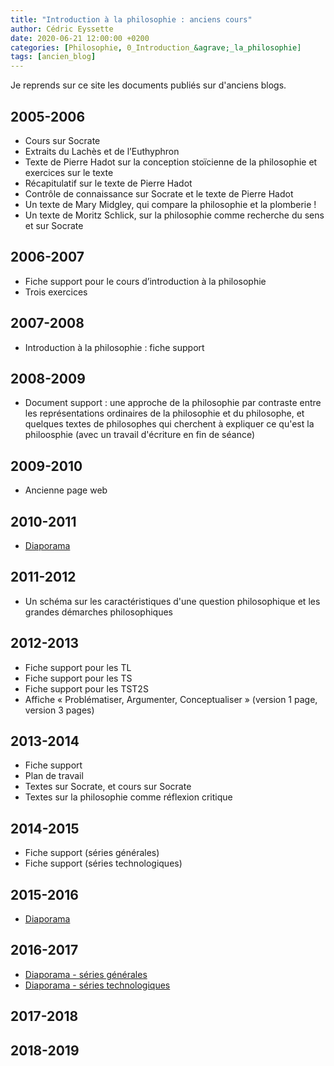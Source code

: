 ```yaml
---
title: "Introduction à la philosophie : anciens cours"
author: Cédric Eyssette
date: 2020-06-21 12:00:00 +0200
categories: [Philosophie, 0_Introduction_&agrave;_la_philosophie]
tags: [ancien_blog]
---
```


Je reprends sur ce site les documents publiés sur d'anciens blogs.

## 2005-2006

- Cours sur Socrate
- Extraits du Lachès et de l’Euthyphron
- Texte de Pierre Hadot sur la conception stoïcienne de la philosophie et exercices sur le texte
- Récapitulatif sur le texte de Pierre Hadot
- Contrôle de connaissance sur Socrate et le texte de Pierre Hadot
- Un texte de Mary Midgley, qui compare la philosophie et la plomberie !
- Un texte de Moritz Schlick, sur la philosophie comme recherche du sens et sur Socrate

## 2006-2007

- Fiche support pour le cours d’introduction à la philosophie
- Trois exercices

## 2007-2008

- Introduction à la philosophie : fiche support

## 2008-2009

- Document support : une approche de la philosophie par contraste entre les représentations ordinaires de la philosophie et du philosophe, et quelques textes de philosophes qui cherchent à expliquer ce qu'est la philoosphie (avec un travail d'écriture en fin de séance)

## 2009-2010

- Ancienne page web

## 2010-2011

- [Diaporama](https://docs.google.com/presentation/d/e/2PACX-1vTDCmkqk1ZaxBhapt1Sv66yYiSC7lRLwBA3tivyXu1wuM217yimWfa0P-o7KwSa-zTX7exRoxG2yKyL/pub?start=false&loop=false&delayms=60000ff)

## 2011-2012

- Un schéma sur les caractéristiques d'une question philosophique et les grandes démarches philosophiques

## 2012-2013

- Fiche support pour les TL
- Fiche support pour les TS
- Fiche support pour les TST2S
- Affiche « Problématiser, Argumenter, Conceptualiser » (version 1 page, version 3 pages)

## 2013-2014

- Fiche support
- Plan de travail
- Textes sur Socrate, et cours sur Socrate
- Textes sur la philosophie comme réflexion critique

## 2014-2015

- Fiche support (séries générales)
- Fiche support (séries technologiques)

## 2015-2016

- [Diaporama](https://docs.google.com/presentation/d/16nFC-dMbTjhH3APBEn2smL65mwUehL6I__W4SAadsPI/edit?usp=sharing)

## 2016-2017

- [Diaporama - séries générales](https://docs.google.com/presentation/d/1Sz6CyYerWPmx4c4Zy-3fzyV0RD32bMksP3aYBsx2AL4/edit?usp=sharing)
- [Diaporama - séries technologiques](https://docs.google.com/presentation/d/1Cybgl4LQA0Kz2w-y77pjRg0UDirtoieve6uLleK532I/edit?usp=sharing)

## 2017-2018

## 2018-2019


